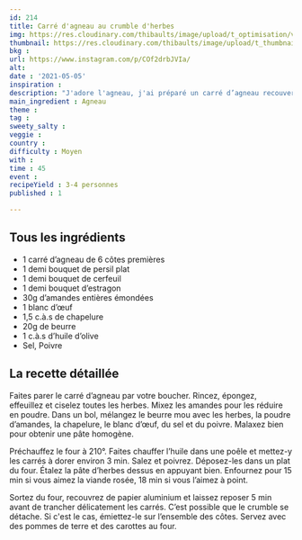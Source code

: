 ```yaml
---
id: 214
title: Carré d'agneau au crumble d'herbes
img: https://res.cloudinary.com/thibaults/image/upload/t_optimisation/v1620242004/Recipes/20210505_carres_agneau_herbes.jpg
thumbnail: https://res.cloudinary.com/thibaults/image/upload/t_thumbnail_josie/v1620242004/Recipes/20210505_carres_agneau_herbes.jpg
bkg : 
url: https://www.instagram.com/p/COf2drbJVIa/
alt: 
date : '2021-05-05'
inspiration : 
description: "J'adore l'agneau, j'ai préparé un carré d’agneau recouvert d'un crumble d’herbes accompagné carottes et pommes de terre."
main_ingredient : Agneau
theme : 
tag : 
sweety_salty : 
veggie : 
country :
difficulty : Moyen
with : 
time : 45
event : 
recipeYield : 3-4 personnes
published : 1

---
```


## Tous les ingrédients
 - 1 carré d’agneau de 6 côtes premières
 - 1 demi bouquet de persil plat
 - 1 demi bouquet de cerfeuil
 - 1 demi bouquet d’estragon
 - 30g d’amandes entières émondées
 - 1 blanc d’œuf
 - 1,5 c.à.s de chapelure
 - 20g de beurre
 - 1 c.à.s d’huile d’olive
 - Sel, Poivre

## La recette détaillée
Faites parer le carré d’agneau par votre boucher. Rincez, épongez, effeuillez et ciselez toutes les herbes. Mixez les amandes pour les réduire en poudre. Dans un bol, mélangez le beurre mou avec les herbes, la poudre d’amandes, la chapelure, le blanc d’œuf, du sel et du poivre. Malaxez bien pour obtenir une pâte homogène.

Préchauffez le four à 210°. Faites chauffer l’huile dans une poêle et mettez-y les carrés à dorer environ 3 min. Salez et poivrez. Déposez-les dans un plat du four. Étalez la pâte d’herbes dessus en appuyant bien. Enfournez pour 15 min si vous aimez la viande rosée, 18 min si vous l’aimez à point.

Sortez du four, recouvrez de papier aluminium et laissez reposer 5 min avant de trancher délicatement les carrés. C’est possible que le crumble se détache. Si c'est le cas, émiettez-le sur l’ensemble des côtes. Servez avec des pommes de terre et des carottes au four.